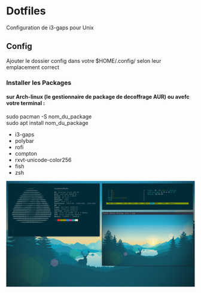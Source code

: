 # Dotfiles
Configuration de i3-gaps pour Unix

## Config
Ajouter le dossier config dans votre $HOME/.config/ selon leur emplacement correct

### Installer les Packages
#### sur Arch-linux (le gestionnaire de package de decoffrage AUR) ou avefc votre terminal :
sudo pacman -S nom_du_package <br>
sudo apt install nom_du_package
  * i3-gaps
  * polybar
  * rofi
  * compton
  * rxvt-unicode-color256
  * fish
  * zsh

![Screenshot](screenshot.png)
